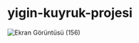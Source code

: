 # yigin-kuyruk-projesi
![Ekran Görüntüsü (156)](https://user-images.githubusercontent.com/64536219/211893733-38d55959-58f4-46d6-8d6c-6a8c00cfd2fd.png)
